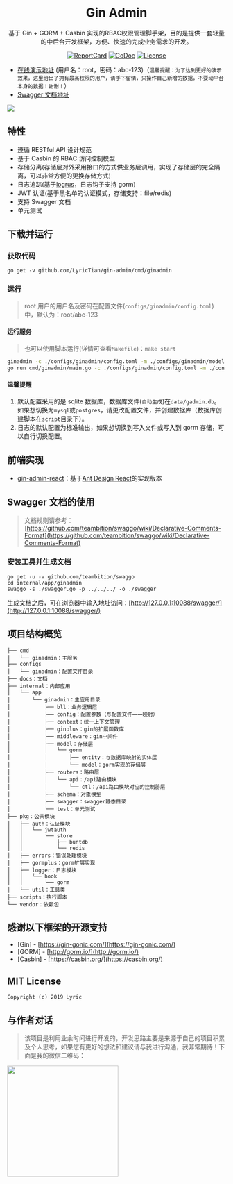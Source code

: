 <h1 align="center">Gin Admin</h1>

<div align="center">
 基于 Gin + GORM + Casbin 实现的RBAC权限管理脚手架，目的是提供一套轻量的中后台开发框架，方便、快速的完成业务需求的开发。
<br/>

[![ReportCard][reportcard-image]][reportcard-url] [![GoDoc][godoc-image]][godoc-url] [![License][license-image]][license-url]

</div>

- [在线演示地址](https://demo.tiannianshou.com) (用户名：root，密码：abc-123)（`温馨提醒：为了达到更好的演示效果，这里给出了拥有最高权限的用户，请手下留情，只操作自己新增的数据，不要动平台本身的数据！谢谢！`）
- [Swagger 文档地址](https://demo.tiannianshou.com/swagger/)

![](./screenshot_swagger.png)

## 特性

- 遵循 RESTful API 设计规范
- 基于 Casbin 的 RBAC 访问控制模型
- 存储分离(存储层对外采用接口的方式供业务层调用，实现了存储层的完全隔离，可以非常方便的更换存储方式)
- 日志追踪(基于[logrus](https://github.com/sirupsen/logrus)，日志钩子支持 gorm)
- JWT 认证(基于黑名单的认证模式，存储支持：file/redis)
- 支持 Swagger 文档
- 单元测试

## 下载并运行

### 获取代码

```
go get -v github.com/LyricTian/gin-admin/cmd/ginadmin
```

### 运行

> root 用户的用户名及密码在配置文件(`configs/ginadmin/config.toml`)中，默认为：root/abc-123

#### 运行服务

> 也可以使用脚本运行(详情可查看`Makefile`)：`make start`

```bash
ginadmin -c ./configs/ginadmin/config.toml -m ./configs/ginadmin/model.conf -swagger ./internal/app/ginadmin/swagger
go run cmd/ginadmin/main.go -c ./configs/ginadmin/config.toml -m ./configs/ginadmin/model.conf -swagger ./internal/app/ginadmin/swagger -www D:/WebstormProjects/gin-admin-react/dist
```

#### 温馨提醒

1. 默认配置采用的是 sqlite 数据库，数据库文件(`自动生成`)在`data/gadmin.db`。如果想切换为`mysql`或`postgres`，请更改配置文件，并创建数据库（数据库创建脚本在`script`目录下）。
2. 日志的默认配置为标准输出，如果想切换到写入文件或写入到 gorm 存储，可以自行切换配置。

## 前端实现

- [gin-admin-react](https://github.com/LyricTian/gin-admin-react)：基于[Ant Design React](https://ant.design)的实现版本

## Swagger 文档的使用

> 文档规则请参考：[https://github.com/teambition/swaggo/wiki/Declarative-Comments-Format](https://github.com/teambition/swaggo/wiki/Declarative-Comments-Format)

### 安装工具并生成文档

```
go get -u -v github.com/teambition/swaggo
cd internal/app/ginadmin
swaggo -s ./swagger.go -p ../../../ -o ./swagger
```

生成文档之后，可在浏览器中输入地址访问：[http://127.0.0.1:10088/swagger/](http://127.0.0.1:10088/swagger/)

## 项目结构概览

```
├── cmd
│   └── ginadmin：主服务
├── configs
│   └── ginadmin：配置文件目录
├── docs：文档
├── internal：内部应用
│   └── app
│       └── ginadmin：主应用目录
│           ├── bll：业务逻辑层
│           ├── config：配置参数（与配置文件一一映射）
│           ├── context：统一上下文管理
│           ├── ginplus：gin的扩展函数库
│           ├── middleware：gin中间件
│           ├── model：存储层
│           │   └── gorm
│           │       ├── entity：与数据库映射的实体层
│           │       └── model：gorm实现的存储层
│           ├── routers：路由层
│           │   └── api：/api路由模块
│           │       └── ctl：/api路由模块对应的控制器层
│           ├── schema：对象模型
│           ├── swagger：swagger静态目录
│           └── test：单元测试
├── pkg：公共模块
│   ├── auth：认证模块
│   │   └── jwtauth
│   │       └── store
│   │           ├── buntdb
│   │           └── redis
│   ├── errors：错误处理模块
│   ├── gormplus：gorm扩展实现
│   ├── logger：日志模块
│   │   └── hook
│   │       └── gorm
│   └── util：工具类
├── scripts：执行脚本
└── vendor：依赖包
```

## 感谢以下框架的开源支持

- [Gin] - [https://gin-gonic.com/](https://gin-gonic.com/)
- [GORM] - [http://gorm.io/](http://gorm.io/)
- [Casbin] - [https://casbin.org/](https://casbin.org/)

## MIT License

    Copyright (c) 2019 Lyric

## 与作者对话

> 该项目是利用业余时间进行开发的，开发思路主要是来源于自己的项目积累及个人思考，如果您有更好的想法和建议请与我进行沟通，我非常期待！下面是我的微信二维码：

<img src="./screenshot_wechat.jpeg" width="256" height="256" />

[reportcard-url]: https://goreportcard.com/report/github.com/LyricTian/gin-admin
[reportcard-image]: https://goreportcard.com/badge/github.com/LyricTian/gin-admin
[godoc-url]: https://godoc.org/github.com/LyricTian/gin-admin
[godoc-image]: https://godoc.org/github.com/LyricTian/gin-admin?status.svg
[license-url]: http://opensource.org/licenses/MIT
[license-image]: https://img.shields.io/npm/l/express.svg
